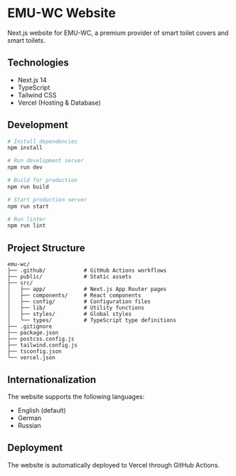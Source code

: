 # EMU-WC Website

Next.js website for EMU-WC, a premium provider of smart toilet covers and smart toilets.

## Technologies

- Next.js 14
- TypeScript
- Tailwind CSS
- Vercel (Hosting & Database)

## Development

```bash
# Install dependencies
npm install

# Run development server
npm run dev

# Build for production
npm run build

# Start production server
npm run start

# Run linter
npm run lint
```

## Project Structure

```
emu-wc/
├── .github/            # GitHub Actions workflows
├── public/             # Static assets
├── src/
│   ├── app/            # Next.js App Router pages
│   ├── components/     # React components
│   ├── config/         # Configuration files
│   ├── lib/            # Utility functions
│   ├── styles/         # Global styles
│   └── types/          # TypeScript type definitions
├── .gitignore
├── package.json
├── postcss.config.js
├── tailwind.config.js
├── tsconfig.json
└── vercel.json
```

## Internationalization

The website supports the following languages:
- English (default)
- German
- Russian

## Deployment

The website is automatically deployed to Vercel through GitHub Actions.

